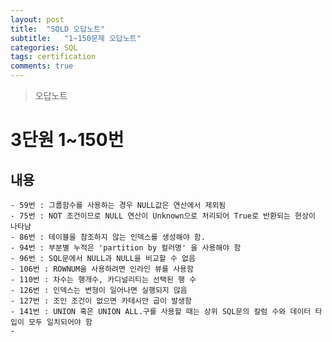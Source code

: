 ```yaml
---
layout: post
title:  "SQLD 오답노트"
subtitle:   "1~150문제 오답노트"
categories: SQL
tags: certification
comments: true
---
```


> 오답노트

# 3단원 1~150번

## 내용
	- 59번 : 그룹함수를 사용하는 경우 NULL값은 연산에서 제외됨
	- 75번 : NOT 조건이므로 NULL 연산이 Unknown으로 처리되어 True로 반환되는 현상이 나타남
	- 86번 : 테이블을 참조하지 않는 인덱스를 생성해야 함.
	- 94번 : 부분별 누적은 'partition by 컬러명' 을 사용해야 함 
	- 96번 : SQL문에서 NULL과 NULL을 비교할 수 없음
	- 106번 : ROWNUM을 사용하려면 인라인 뷰를 사용함
	- 110번 : 차수는 행개수, 카디널리티는 선택된 행 수
	- 126번 : 인덱스는 변형이 일어나면 실행되지 않음
	- 127번 : 조인 조건이 없으면 카테시안 곱이 발생함
	- 141번 : UNION 혹은 UNION ALL.구를 사용할 때는 상위 SQL문의 칼럼 수와 데이터 타입이 모두 일치되어야 함
	-  




